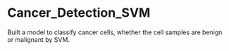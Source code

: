 # Cancer_Detection_SVM
Built a model to classify cancer cells, whether the cell samples are benign or malignant by SVM.
